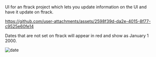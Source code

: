 UI for an ftrack project which lets you update information on the UI and have it update on ftrack. 



https://github.com/user-attachments/assets/2598f39d-da2e-4015-8f77-c9525e60fe14




Dates that are not set on ftrack will appear in red and show as January 1 2000.

![date](https://github.com/user-attachments/assets/0a826f1e-4a47-4f94-89d1-23939839d9e4)
